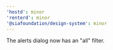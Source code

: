 ```yaml
---
'hostd': minor
'renterd': minor
'@siafoundation/design-system': minor
---
```


The alerts dialog now has an "all" filter.

